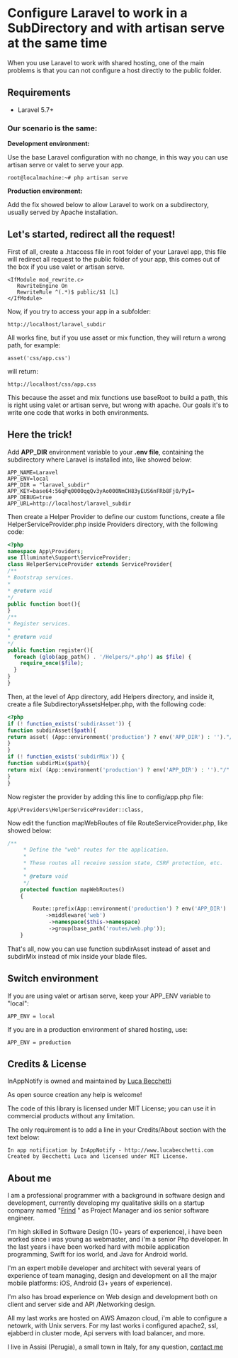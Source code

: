 # Configure Laravel to work in a SubDirectory and with artisan serve at the same time


When you use Laravel to work with shared hosting, one of the main problems is that you can not configure a host directly to the public folder.

## Requirements

  - Laravel 5.7+
  


### Our scenario is the same:

**Development environment:**

Use the base Laravel configuration with no change, in this way you can use artisan serve or valet to serve your app.


```root@localmachine:~# php artisan serve```

**Production environment:**

Add the fix showed below to allow Laravel to work on a subdirectory, usually served by Apache installation.

## Let's started, redirect all the request!
First of all, create a .htaccess file in root folder of your Laravel app, this file will redirect all request to the public folder of your app, this comes out of the box if you use valet or artisan serve.

```
<IfModule mod_rewrite.c>
   RewriteEngine On
   RewriteRule ^(.*)$ public/$1 [L]
</IfModule>
```


Now, if you try to access your app in a subfolder:

```http://localhost/laravel_subdir```

All works fine, but if you use asset or mix function, they will return a wrong path, for example:

```asset('css/app.css')```

will return:

```http://localhost/css/app.css```

This because the asset and mix functions use baseRoot to build a path, this is right using valet or artisan serve, but wrong with apache. Our goals it's to write one code that works in both environments.

## Here the trick!
Add **APP_DIR** environment variable to your **.env file**, containing the subdirectory where Laravel is installed into, like showed below:

```
APP_NAME=Laravel
APP_ENV=local
APP_DIR = "laravel_subdir"
APP_KEY=base64:56qPq0000qqQv3yAo000NmCH83yEUS6nFRb8Fj0/PyI=
APP_DEBUG=true
APP_URL=http://localhost/laravel_subdir
```


Then create a Helper Provider to define our custom functions, create a file HelperServiceProvider.php inside Providers directory, with the following code:

```php
<?php
namespace App\Providers;
use Illuminate\Support\ServiceProvider;
class HelperServiceProvider extends ServiceProvider{
/**
* Bootstrap services.
*
* @return void
*/
public function boot(){
}
/**
* Register services.
*
* @return void
*/
public function register(){
  foreach (glob(app_path() . '/Helpers/*.php') as $file) {
    require_once($file);
  }
}
}
```


Then, at the level of App directory, add Helpers directory, and inside it, create a file SubdirectoryAssetsHelper.php, with the following code:

```php
<?php
if (! function_exists('subdirAsset')) {
function subdirAsset($path){
return asset( (App::environment('production') ? env('APP_DIR') : '')."/".$path);
}
}
if (! function_exists('subdirMix')) {
function subdirMix($path){
return mix( (App::environment('production') ? env('APP_DIR') : '')."/".$path);
}
}
```

Now register the provider by adding this line to config/app.php file:

```App\Providers\HelperServiceProvider::class,```

Now edit the function mapWebRoutes of file RouteServiceProvider.php, like showed below:

```php
/**
     * Define the "web" routes for the application.
     *
     * These routes all receive session state, CSRF protection, etc.
     *
     * @return void
     */
    protected function mapWebRoutes()
    {

        Route::prefix(App::environment('production') ? env('APP_DIR') : '')
            ->middleware('web')
             ->namespace($this->namespace)
             ->group(base_path('routes/web.php'));
    }
```

That's all, now you can use function subdirAsset instead of asset and subdirMix instead of mix inside your blade files.

## Switch environment
If you are using valet or artisan serve, keep your APP_ENV variable to "local":

```APP_ENV = local```

If you are in a production environment of shared hosting, use:

```APP_ENV = production```


## Credits & License
InAppNotify is owned and maintained by [Luca Becchetti](http://www.lucabecchetti.com) 

As open source creation any help is welcome!

The code of this library is licensed under MIT License; you can use it in commercial products without any limitation.

The only requirement is to add a line in your Credits/About section with the text below:

```
In app notification by InAppNotify - http://www.lucabecchetti.com
Created by Becchetti Luca and licensed under MIT License.
```
## About me

I am a professional programmer with a background in software design and development, currently developing my qualitative skills on a startup company named "[Frind](https://www.frind.it) " as Project Manager and ios senior software engineer.

I'm high skilled in Software Design (10+ years of experience), i have been worked since i was young as webmaster, and i'm a senior Php developer. In the last years i have been worked hard with mobile application programming, Swift for ios world, and Java for Android world.

I'm an expert mobile developer and architect with several years of experience of team managing, design and development on all the major mobile platforms: iOS, Android (3+ years of experience).

I'm also has broad experience on Web design and development both on client and server side and API /Networking design. 

All my last works are hosted on AWS Amazon cloud, i'm able to configure a netowrk, with Unix servers. For my last works i configured apache2, ssl, ejabberd in cluster mode, Api servers with load balancer, and more.

I live in Assisi (Perugia), a small town in Italy, for any question, [contact me](mailto:luca.becchetti@brokenice.it)

